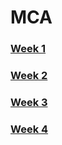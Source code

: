 # MCA

### [Week 1](week1.md)

### [Week 2](week2.md)

### [Week 3](week3.md)

### [Week 4](week4.md)
